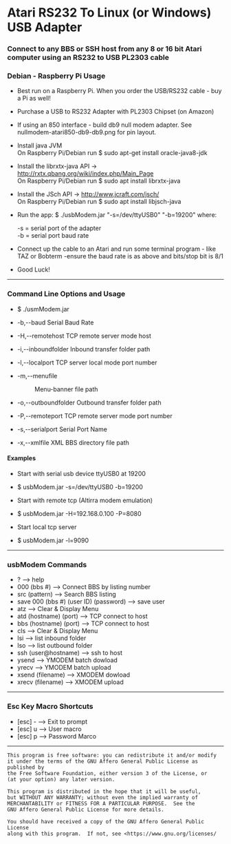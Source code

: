 
# Atari RS232 To Linux (or Windows) USB Adapter
 
  
 ### Connect to any BBS or SSH host from any 8 or 16 bit Atari computer using an RS232 to USB PL2303 cable

 ### Debian - Raspberry Pi Usage

 * Best run on a Raspberry Pi. When you order the USB/RS232 cable - buy a Pi as well!

 * Purchase a USB to RS232 Adapter with PL2303 Chipset (on Amazon)
 
 * If using an 850 interface - build db9 null modem adapter. See nullmodem-atari850-db9-db9.png for pin layout.
  
 * Install java JVM   
       On Raspberry Pi/Debian run  $ sudo apt-get install oracle-java8-jdk  
 
 * Install the librxtx-java API ->  http://rxtx.qbang.org/wiki/index.php/Main_Page  
       On Raspberry Pi/Debian run  $ sudo apt install librxtx-java  
 
 * Install the JSch API ->   http://www.jcraft.com/jsch/  
       On Raspberry Pi/Debian run  $ sudo apt install libjsch-java  
 
 * Run the app:    $ ./usbModem.jar "-s=/dev/ttyUSB0" "-b=19200"
    where:  
    
     -s   =  serial port of the adapter  
     -b   =  serial port baud rate
 
 * Connect up the cable to an Atari and run some terminal 
    program - like TAZ or Bobterm
    -ensure the baud rate is as above and bits/stop bit is 8/1
 


*  Good Luck!





------------------------------------------------------------

 ###  Command Line Options and Usage
 

 * $ ./usmModem.jar


 *  -b,--baud <baud>             Serial Baud Rate
 *  -H,--remotehost <remhost>    TCP remote server mode host
 *  -i,--inboundfolder <in>      Inbound transfer folder path
 *  -l,--localport <localport>   TCP server local mode port number
 *  -m,--menufile <menu>         Menu-banner file path
 *  -o,--outboundfolder <out>    Outbound transfer folder path
 *  -P,--remoteport <remport>    TCP remote server mode port number
 *  -s,--serialport <serial>     Serial Port Name
 *  -x,--xmlfile <xml>           XML BBS directory file path



 #### Examples

 *  Start with serial usb device ttyUSB0 at 19200
 -  $ usbModem.jar -s=/dev/ttyUSB0 -b=19200

 * Start with remote tcp (Altirra modem emulation)
 - $ usbModem.jar -H=192.168.0.100 -P=8080

 *  Start local tcp server
 -  $ usbModem.jar -l=9090


------------------------------------------------------------


 ### usbModem Commands
 

 *  ? -->  help
 *  000 (bbs #) --> Connect BBS by listing number
 *  src (pattern) --> Search BBS listing
 *  save 000 (bbs #) (user ID) (password) --> save user
 *  atz -->  Clear & Display Menu
 *  atd (hostname) (port) --> TCP connect to host
 *  bbs (hostname) (port) --> TCP connect to host
 *  cls -->  Clear & Display Menu
 *  lsi --> list inbound folder
 *  lso --> list outbound folder
 *  ssh (user@hostname) -->  ssh to host
 *  ysend --> YMODEM batch dowload
 *  yrecv --> YMODEM batch upload
 *  xsend (filename) --> XMODEM dowload
 *  xrecv (filename) --> XMODEM upload


-------------------------------------------------------------

 ### Esc Key Macro Shortcuts
 

 *  [esc] -    --> Exit to prompt
 *  [esc] u    --> User macro
 *  [esc] p    --> Password Marco


-------------------------------------------------------------

    This program is free software: you can redistribute it and/or modify
    it under the terms of the GNU Affero General Public License as published by
    the Free Software Foundation, either version 3 of the License, or
    (at your option) any later version.

    This program is distributed in the hope that it will be useful,
    but WITHOUT ANY WARRANTY; without even the implied warranty of
    MERCHANTABILITY or FITNESS FOR A PARTICULAR PURPOSE.  See the
    GNU Affero General Public License for more details.

    You should have received a copy of the GNU Affero General Public License
    along with this program.  If not, see <https://www.gnu.org/licenses/
    
